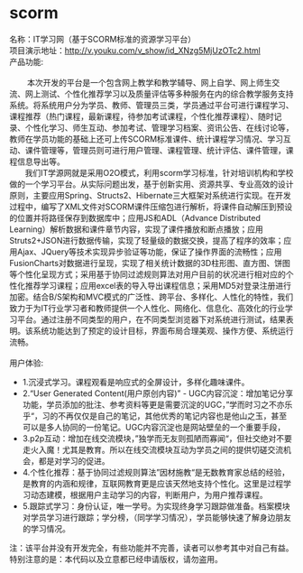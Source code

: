 # scorm
名称：IT学习网（基于SCORM标准的资源学习平台）<br/>
项目演示地址：<a href="http://v.youku.com/v_show/id_XNzg5MjUzOTc2.html" target="_blank">http://v.youku.com/v_show/id_XNzg5MjUzOTc2.html</a><br/>
产品功能:<br/>                                                      
&nbsp;&nbsp;&nbsp;&nbsp;&nbsp;&nbsp;&nbsp;&nbsp;本次开发的平台是一个包含网上教学和教学辅导、网上自学、网上师生交流、网上测试、个性化推荐学习以及质量评估等多种服务在内的综合教学服务支持系统。将系统用户分为学员、教师、管理员三类，学员通过平台可进行课程学习、课程推荐（热门课程，最新课程，待参加考试课程，个性化推荐课程）、随时记录、个性化学习、师生互动、参加考试、管理学习档案、资讯公告、在线讨论等，教师在学员功能的基础上还可上传SCORM标准课件、统计课程学习情况、学习互动、课件管理等，管理员则可进行用户管理、课程管理、统计评估、课件管理，课程信息导出等。<br/>
&nbsp;&nbsp;&nbsp;&nbsp;&nbsp;&nbsp;
我们IT学源网就是采用O2O模式，利用scorm学习标准，针对培训机构和学校做的一个学习平台。从实际问题出发，基于创新实用、资源共享、专业高效的设计原则，主要应用Spring、Structs2、Hibernate三大框架对系统进行实现。在开发过程中，编写了XML文件对SCORM课件压缩包进行解析，将课件自动解压到预设的位置并将路径保存到数据库中；应用JS和ADL（Advance Distributed Learning）解析数据和课件章节内容，实现了课件播放和断点播放；应用Struts2+JSON进行数据传输，实现了轻量级的数据交换，提高了程序的效率；应用Ajax、JQuery等技术实现异步验证等功能，保证了操作界面的流畅性；应用FusionCharts对数据进行呈现，实现了相关统计数据的3D柱形图、直方图、饼图等个性化呈现方式；采用基于协同过滤规则算法对用户目前的状况进行相对应的个性化推荐学习课程；应用excel表的导入导出课程信息；采用MD5对登录注册进行加密。结合B/S架构和MVC模式的广泛性、跨平台、多样化、人性化的特性，我们致力于为IT行业学习者和教师提供一个人性化、网络化、信息化、高效化的行业学习平台。通过注册不同类型的用户，在不同类型浏览器下对系统进行测试，结果表明。该系统功能达到了预定的设计目标，界面布局合理美观、操作方便、系统运行流畅。<br/><br/>
用户体验:<br/>
- 1.沉浸式学习。课程观看是响应式的全屏设计，多样化趣味课件。
- 2.“User Generated Content(用户原创内容)” - UGC内容沉淀：增加笔记分享功能，学员添加的批注、参考资料等更是需要沉淀的UGC，”学而时习之不亦乐乎“，习的不再仅仅是自己的笔记，其他优秀的笔记内容也是他山之玉，甚至可以是多人协同的一份笔记。UGC内容沉淀也是网站壁垒的一个重要手段， 
- 3.p2p互动：增加在线交流模块，”独学而无友则孤陋而寡闻“，但社交绝对不要走火入魔！尤其是教育。所以在线交流模块互动为学员之间的提供切磋交流机会，都是对学习的促进。
- 4.个性化推荐：基于协同过滤规则算法”因材施教“是无数教育家总结的经验，是教育的内涵和规律，互联网教育更是应该天然地支持个性化。这里是过程学习动态建模，根据用户主动学习的内容，判断用户，为用户推荐课程。
- 5.跟踪式学习：身份认证，唯一学号。为实现终身学习跟踪做准备。档案模块对学员学习进行跟踪；学分榜，（同学学习情况），学员能够快速了解身边朋友的学习情况。

注：该平台并没有开发完全，有些功能并不完善，读者可以参考其中对自己有益。特别注意的是：本代码以及立意都已经申请版权，请勿盗用。

